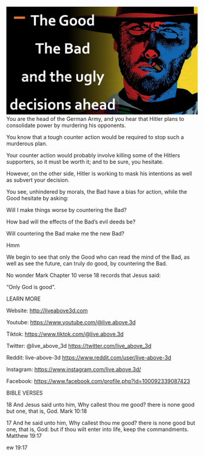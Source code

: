 ![Video cover image](cover.jpg "cover photo")
You are the head of the German Army, and you hear that Hitler plans to consolidate power by murdering his opponents.

You know that a tough counter action would be required to stop such a murderous plan.

Your counter action would probably involve killing some of the Hitlers supporters, so it must be worth it; and to be sure, you hesitate.

However, on the other side, Hitler is working to mask his intentions as well as subvert your decision.

You see, unhindered by morals, the Bad have a bias for action, while the Good hesitate by asking:

Will I make things worse by countering the Bad?

How bad will the effects of the Bad’s evil deeds be?

Will countering the Bad make me the new Bad?

Hmm

We begin to see that only the Good who can read the mind of the Bad, as well as see the future, can truly do good, by countering the Bad.

No wonder Mark Chapter 10 verse 18 records that Jesus said: 

“Only God is good”.

LEARN MORE

Website: http://liveabove3d.com

Youtube: https://www.youtube.com/@live.above.3d

Tiktok: https://www.tiktok.com/@live.above.3d

Twitter: @live_above_3d https://twitter.com/live_above_3d

Reddit: live-above-3d https://www.reddit.com/user/live-above-3d

Instagram: https://www.instagram.com/live.above.3d/

Facebook: https://www.facebook.com/profile.php?id=100092339087423

BIBLE VERSES

18 And Jesus said unto him, Why callest thou me good? there is none good but one, that is, God.
Mark 10:18

17 And he said unto him, Why callest thou me good? there is none good but one, that is, God: but if thou wilt enter into life, keep the commandments.
Matthew 19:17

ew 19:17

